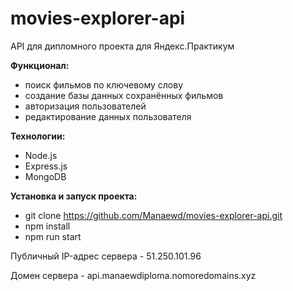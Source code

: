 # movies-explorer-api
API для дипломного проекта для Яндекс.Практикум

**Функционал:**
* поиск фильмов по ключевому слову
* создание базы данных сохранённых фильмов
* авторизация пользователей
* редактирование данных пользователя

**Технологии:**
* Node.js
* Express.js
* MongoDB

**Установка и запуск проекта:**
* git clone https://github.com/Manaewd/movies-explorer-api.git
* npm install
* npm run start

Публичный IP-адрес сервера - 51.250.101.96

Домен сервера - api.manaewdiploma.nomoredomains.xyz
